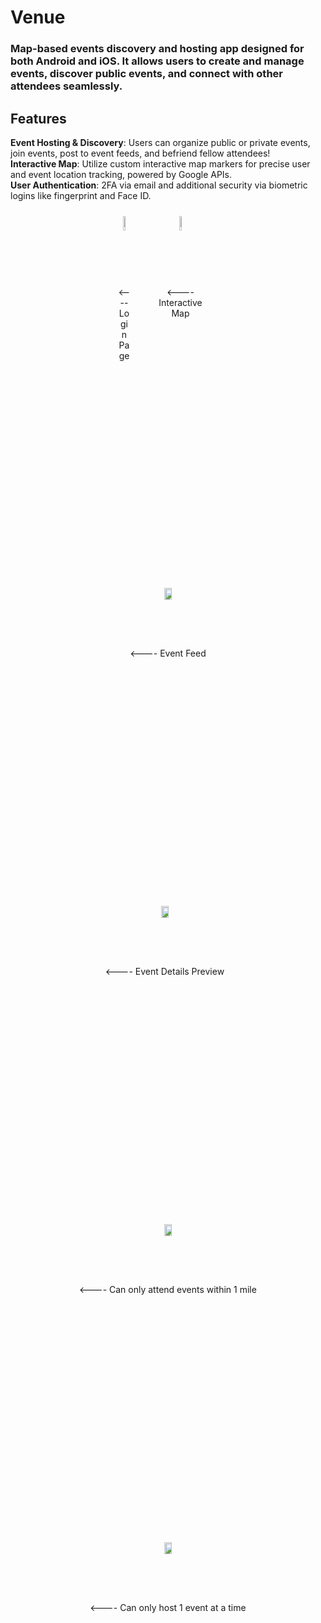 # Venue
### Map-based events discovery and hosting app designed for both Android and iOS. It allows users to create and manage events, discover public events, and connect with other attendees seamlessly.


## Features
**Event Hosting & Discovery**: Users can organize public or private events, join events, post to event feeds, and befriend fellow attendees! </br>
**Interactive Map**: Utilize custom interactive map markers for precise user and event location tracking, powered by Google APIs. </br>
**User Authentication**: 2FA via email and additional security via biometric logins like fingerprint and Face ID. </br>
<div style="display: flex; flex-wrap: wrap; gap: 10px; justify-content: center;">

<figure style="text-align: center; width: 20px; margin: 10px;">
    <img src="https://github.com/user-attachments/assets/798b8801-72a8-4d5b-97fc-86e6bed25bf6" alt="Screenshot 2024-05-18 013643" width="20%"/>
    <figcaption><---- Login Page</figcaption>
</figure>

<figure style="text-align: center; width: 100px; margin: 10px;">
    <img src="https://github.com/user-attachments/assets/aa824580-4d50-401f-bc6e-ac234157a0b2" alt="Screenshot 2024-05-18 013613" width="20%"/>
    <figcaption><---- Interactive Map</figcaption>
</figure></br> </br>

<figure style="text-align: center; width: 300px; margin: 10px;">
    <img src="https://github.com/user-attachments/assets/aea429ad-dd22-4be0-af4b-bd839cae57c9" alt="Screenshot 2024-05-18 013758" width="20%"/>
    <figcaption><---- Event Feed</figcaption>
</figure>

<figure style="text-align: center; width: 300px; margin: 10px;">
    <img src="https://github.com/user-attachments/assets/07b2d9f4-5682-4136-926e-f87d5f7f8ce3" alt="Screenshot 2024-05-18 013758" width="20%"/>
    <figcaption><---- Event Details Preview</figcaption>
</figure> </br> </br>

<figure style="text-align: center; width: 300px; margin: 10px;">
    <img src="https://github.com/user-attachments/assets/d260de2c-da31-4b5e-898b-c01f4d76e6b9" alt="Screenshot 2024-05-18 013758" width="20%"/>
    <figcaption><---- Can only attend events within 1 mile</figcaption>
</figure>

<figure style="text-align: center; width: 300px; margin: 10px;">
    <img src="https://github.com/user-attachments/assets/5f7bbbf7-378f-4208-b8c6-1f5cd8fa48ed" alt="Screenshot 2024-05-18 013758" width="20%"/>
    <figcaption><---- Can only host 1 event at a time</figcaption>
</figure>

</div>
